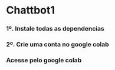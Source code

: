 # Chattbot1

### 1º. Instale todas as dependencias
### 2º. Crie uma conta no google colab
###     Acesse pelo google colab
